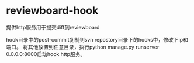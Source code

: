 # reviewboard-hook
提供http服务用于提交diff到reviewboard

hook目录中的post-commit复制到svn repostory目录下的hooks中，修改下ip和端口。
将其他放置到任意目录，执行python manage.py runserver 0.0.0.0:8000启动hook http服务。
